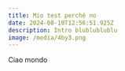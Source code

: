 ```yaml
---
title: Mio test perché no
date: 2024-08-10T12:56:51.925Z
description: Intro blublublublu
image: /media/4by3.png
---
```

Ciao mondo